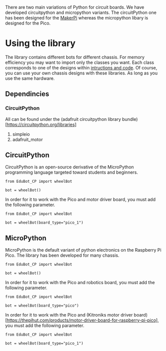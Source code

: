 There are two main variations of Python for circuit boards. We have developed circuitpython and micropython variants. The circuitPython one has been designed for the [MakerPi](https://thepihut.com/products/maker-pi-rp2040) whereas the micropython libary is designed for the Pico.

# Using the library
The library contains different bots for different chassis. For memory efficiency you may want to import only the classes you want. Each class corresponds to one of the designs within [intructions and code](https://github.com/shepai/OpenEduBot/tree/main/Instructions%20and%20code). Of course, you can use your own chassis designs with these libraries. As long as you use the same hardware.

## Dependincies

### CircuitPython
All can be found under the (adafruit circuitpython library bundle)[https://circuitpython.org/libraries]
1. simpleio
2. adafruit_motor


## CircuitPython
CircuitPython is an open-source derivative of the MicroPython programming language targeted toward students and beginners.

```
from EduBot_CP import wheelBot

bot = wheelBot()
```

In order for it to work with the Pico and motor driver board, you must add the following parameter.
```
from EduBot_CP import wheelBot

bot = wheelBot(board_type="pico_1")
```

## MicroPython
MicroPython is the default variant of python electronics on the Raspberry Pi Pico. The library has been developed for many chassis.

```
from EduBot_CP import wheelBot

bot = wheelBot()
```
In order for it to work with the Pico and robotics board, you must add the following parameter.
```
from EduBot_CP import wheelBot

bot = wheelBot(board_type="pico")
```
In order for it to work with the Pico and (Kitroniks motor driver board)[https://thepihut.com/products/motor-driver-board-for-raspberry-pi-pico], you must add the following parameter.
```
from EduBot_CP import wheelBot

bot = wheelBot(board_type="pico_1")
```
